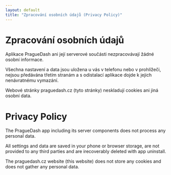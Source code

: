 ```yaml
---
layout: default
title: "Zpracování osobních údajů (Privacy Policy)"
---
```


# Zpracování osobních údajů

Aplikace PragueDash ani její serverové součásti nezpracovávají žádné osobní informace.

Všechna nastavení a data jsou uložena u vás v telefonu nebo v prohlížeči, nejsou předávána třetím stranám a s odistalací aplikace dojde k jejich nenávratnému vymazání.

Webové stránky praguedash.cz (tyto stránky) neskladují cookies ani jiná osobní data.

# Privacy Policy

The PragueDash app including its server components does not process any personal data.

All settings and data are saved in your phone or browser storage, are not provided to any third parties and are irecoverably deleted with app uninstall.

The praguedash.cz website (this website) does not store any cookies and does not gather any personal data.